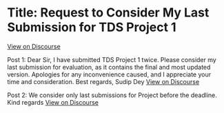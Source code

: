 # Title: Request to Consider My Last Submission for TDS Project 1
[View on Discourse](https://discourse.onlinedegree.iitm.ac.in/t/request-to-consider-my-last-submission-for-tds-project-1/167410)

Post 1: Dear Sir, I have submitted TDS Project 1 twice. Please consider my last submission for evaluation, as it contains the final and most updated version. Apologies for any inconvenience caused, and I appreciate your time and consideration. Best regards, Sudip Dey
[View on Discourse](https://discourse.onlinedegree.iitm.ac.in/t/request-to-consider-my-last-submission-for-tds-project-1/167410/1)


Post 2: We consider only last submissions for Project before the deadline. Kind regards
[View on Discourse](https://discourse.onlinedegree.iitm.ac.in/t/request-to-consider-my-last-submission-for-tds-project-1/167410/2)


